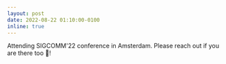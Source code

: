 ```yaml
---
layout: post
date: 2022-08-22 01:10:00-0100
inline: true
---
```


Attending SIGCOMM'22 conference in Amsterdam. Please reach out if you are there too :crossed_fingers:!
